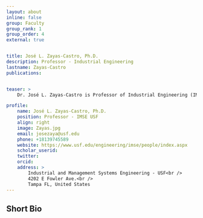 ```yaml
---
layout: about
inline: false
group: Faculty
group_rank: 1
group_order: 4
external: true


title: José L. Zayas-Castro, Ph.D.
description: Professor - Industrial Engineering
lastname: Zayas-Castro
publications: 


teaser: >
    Dr. José L. Zayas-Castro is Professor of Industrial Engineering (IMSE) at the University of South Florida (USF). He joined USF in 2002 as Chair of the Department of IMSE. In 2011, he was appointed Associate for Research, and in 2014 Executive Associate Dean and Associate for International Affairs of the College of Engineering at USF. Between August of 2021 and August of 2024, he was Division Director for the Division of Engineering Education and Centers in the Directorate of Engineering at the National Science Foundation. Before joining USF, he was a Professor and Graduate Coordinator in the Department of Industrial & Manufacturing Systems Engineering at the University of Missouri-Columbia. From 1983 to 1999, he was a professor of Industrial Engineering at the University of Puerto Rico-Mayagüez. During that time, he was department Head and Associate Dean of Engineering. Currently, he directs the University Center for Exemplary Mentoring, which the Sloan Foundation sponsors. Throughout his career, he has mentored more than 50 graduate students and dozens of undergraduates doing research. His work focuses on healthcare systems engineering and improving the delivery of care, engineering entrepreneurship and innovation, economic and cost analysis, and improving engineering education. He is a member of IISE, INFORMS, IEEE, NSBE, SHPE, and Tau Beta PI.

profile:
    name: José L. Zayas-Castro, Ph.D.
    position: Professor - IMSE USF
    align: right
    image: Zayas.jpg
    email: josezaya@usf.edu
    phone: +18139745589  
    website: https://www.usf.edu/engineering/imse/people/index.aspx
    scholar_userid: 
    twitter: 
    orcid: 
    address: >
        Industrial and Management Systems Engineering - USF<br />
        4202 E Fowler Ave.<br />        
        Tampa FL, United States
---
```



## Short Bio
